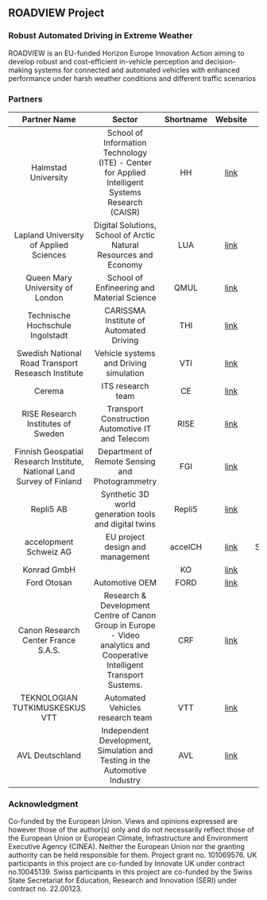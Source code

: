 ## ROADVIEW Project

### Robust Automated Driving in Extreme Weather

ROADVIEW is an EU-funded Horizon Europe Innovation Action aiming to develop robust and cost-efficient in-vehicle perception and decision-making systems for connected and automated vehicles with enhanced performance under harsh weather conditions and different traffic scenarios

### Partners

|                              Partner   Name                              |                                                            Sector                                                            | Shortname |                                                            Website                                                           |   Country   |
|:------------------------------------------------------------------------:|:----------------------------------------------------------------------------------------------------------------------------:|:---------:|:----------------------------------------------------------------------------------------------------------------------------:|:-----------:|
| Halmstad   University                                                    | School of Information Technology   (ITE) - Center for Applied Intelligent Systems Research (CAISR)                           | HH        |[link](https://www.hh.se/english.html)                                                                                             | Sweden      |
| Lapland   University of Applied Sciences                                 | Digital Solutions, School of   Arctic Natural Resources and Economy                                                          | LUA       | [link](https://www.lapinamk.fi/en/)                                                                                                   | Finland     |
| Queen Mary University of London                                                  | School of Enfineering and Material Science                                                                                      | QMUL       |[link](www.sems.qmul.ac.uk/v.donzella) | United Kingdom|
| Technische   Hochschule Ingolstadt                                       | CARISSMA Institute of Automated   Driving                                                                                    | THI       | [link](https://www.thi.de/en/research/carissma/c-iad/)                                                                               | Germany     |
| Swedish   National Road Transport Reseasch Institute                     | Vehicle systems and Driving   simulation                                                                                     | VTI       | [link](www.vti.se)                                                                                                                   | Sweden      |
| Cerema                                                                   | ITS research team                                                                                                            | CE        | [link](https://www.cerema.fr/en/innovation-recherche/recherche/equipes/its-intelligent-transport-systems-towards-greater-safety-and) | France      |
| RISE   Research Institutes of Sweden                                     | Transport Construction   Automotive IT and Telecom                                                                           | RISE      | [link](https://www.ri.se      )                                                                                                      | Sweden      |
| Finnish   Geospatial Research Institute, National Land Survey of Finland | Department of Remote Sensing and   Photogrammetry                                                                            | FGI       | [link](https://www.maanmittauslaitos.fi/en/research)                                                                                 | Finland     |
| Repli5   AB                                                              | Synthetic 3D world generation   tools and digital twins                                                                      | Repli5    | [link](https://repli5.com/)                                                                                                          | Sweden      |
| accelopment   Schweiz AG                                                 | EU project design and management                                                                                             | accelCH   | [link](https://accelopment.com/)                                                                                                     | Switzerland |
| Konrad   GmbH                                                            |                                                                                                                              | KO        | [link](https://www.konrad-technologies.com/)                                                                                         | Germany     |
| Ford   Otosan                                                            | Automotive OEM                                                                                                               | FORD      | [link](https://fordotosan.com.tr/en)                                                                                                 | Turkey      |
| Canon   Research Center France S.A.S.                                    | Research & Development   Centre of Canon Group in Europe  -   Video analytics and Cooperative Intelligent Transport Sustems. | CRF       | [link](https://www.crf.canon.fr/)                                                                                                    | France      |
| TEKNOLOGIAN   TUTKIMUSKESKUS VTT                                         | Automated Vehicles research team                                                                                             | VTT       | [link](https://www.vttresearch.com/en/ourservices/automated-driving-and-smart-mobility-services)                                                                                             | Finland     |
| AVL   Deutschland                                                        |    Independent Development, Simulation and Testing in the Automotive Industry     | AVL       |  [link](https://www.avl-functions.com/)   | Germany     |
### Acknowledgment
Co-funded by the European Union. Views and opinions expressed are however those of the author(s) only and do not necessarily reflect those of the European Union or European Climate, Infrastructure and Environment Executive Agency (CINEA). Neither the European Union nor the granting authority can be held responsible for them. Project grant no. 101069576.
UK participants in this project are co-funded by Innovate UK under contract no.10045139. 
Swiss participants in this project are co-funded by the Swiss State Secretariat for Education, Research and Innovation (SERI) under contract no. 22.00123.
